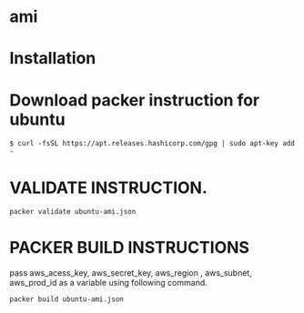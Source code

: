 # ami

# Installation

# Download packer instruction for ubuntu

```
$ curl -fsSL https://apt.releases.hashicorp.com/gpg | sudo apt-key add -
```

# VALIDATE INSTRUCTION.

```
packer validate ubuntu-ami.json
```

# PACKER BUILD INSTRUCTIONS 
pass aws_acess_key, aws_secret_key, aws_region , aws_subnet, aws_prod_id as a variable using following command.
```
packer build ubuntu-ami.json
```

